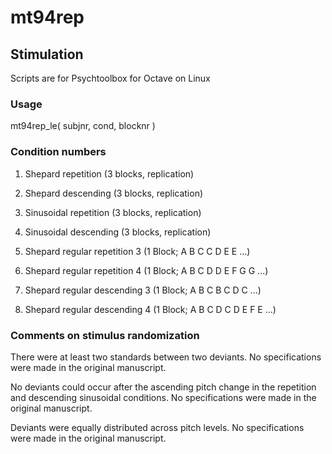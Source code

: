 # mt94rep

## Stimulation
Scripts are for Psychtoolbox for Octave on Linux

### Usage
mt94rep_le( subjnr, cond, blocknr )

### Condition numbers
1. Shepard repetition (3 blocks, replication)
2. Shepard descending (3 blocks, replication)
3. Sinusoidal repetition (3 blocks, replication)
4. Sinusoidal descending (3 blocks, replication)
  
5. Shepard regular repetition 3 (1 Block; A B C C D E E ...)
6. Shepard regular repetition 4 (1 Block; A B C D D E F G G ...)
7. Shepard regular descending 3 (1 Block; A B C B C D C ...)
8. Shepard regular descending 4 (1 Block; A B C D C D E F E ...)

### Comments on stimulus randomization
There were at least two standards between two deviants. No specifications were made in the original manuscript.

No deviants could occur after the ascending pitch change in the repetition and descending sinusoidal conditions. No specifications were made in the original manuscript.

Deviants were equally distributed across pitch levels. No specifications were made in the original manuscript.
